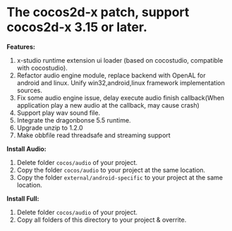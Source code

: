 # The cocos2d-x patch, support cocos2d-x 3.15 or later.
**Features:**
1. x-studio runtime extension ui loader (based on cocostudio, compatible with cocostudio).
2. Refactor audio engine module, replace backend with OpenAL for android and linux. Unify win32,android,linux framework implementation sources.
3. Fix some audio engine issue, delay execute audio finish callback(When application play a new audio at the callback, may cause crash)
4. Support play wav sound file.
5. Integrate the dragonbonse 5.5 runtime.  
6. Upgrade unzip to 1.2.0
7. Make obbfile read threadsafe and streaming support
  
**Install Audio:**
1. Delete folder ```cocos/audio``` of your project. 
2. Copy the folder ```cocos/audio``` to your project at the same location.
3. Copy the folder ```external/android-specific``` to your project at the same location.

**Install Full:**
1. Delete folder ```cocos/audio``` of your project.  
2. Copy all folders of this directory to your project & overrite.
